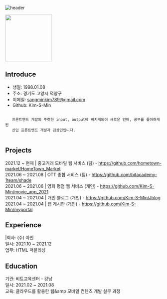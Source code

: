 ![header](https://capsule-render.vercel.app/api?type=waving&color=timeGradient&height=300&section=header&text=SangminKim&fontSize=90)

<img src="https://user-images.githubusercontent.com/79624406/150952276-57bbc9b6-3d56-4eef-bfe5-c6d31247e0e9.jpg" width="150"/>

## Introduce
+ 생일: 1998.01.08
+ 주소: 경기도 고양시 덕양구
+ 이메일: sangminkim789@gmail.com
+ Github: Kim-S-Min
<pre>
<code>
   프론트엔드 개발의 뚜렷한 input, output에 빠지게되어 새로운 언어, 공부를 좋아하게된
   신입 프론트엔드 개발자 김상민입니다.
</code>
</pre>
## Projects
2021.12 ~ 현재 | 중고거래 모바일 웹 서비스 (팀) - https://github.com/hometown-market/HomeTown_Market  
2021.06 ~ 2021.08 | OTT 종합 서비스 (팀) - https://github.com/bitacademy-1team/shade  
2021.06 ~ 2021.06 | 영화 평점 웹 서비스 (개인) - https://github.com/Kim-S-Min/movie_app_2021  
2021.04 ~ 2021.04 | 개인 블로그 (개인) - https://github.com/Kim-S-Min/Jblog  
2021.04 ~ 2021.04 | 웹 게시판 (개인) - https://github.com/Kim-S-Min/myportal  

## Experience
|회사: (주) 아인  
일시: 2021.10 ~ 2021.12  
업무: HTML 퍼블리싱  

## Education
기관: 비트교육센터 - 강남  
일시: 2021.02 ~ 2021.08  
교육: 클라우드를 활용한 웹&amp 모바일 컨텐츠 개발 실무 과정
